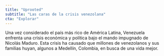 ```yaml
---
title: "Uprooted"
subtitle: "Las caras de la crisis venezolana"
cta: "Explorar"
---
```


Una vez considerado el país más rico de América Latina, Venezuela enfrenta una crisis económica y política bajo el mando impugnado de Nicolás Maduro. Esta crisis ha causado que millones de venezolanos y sus familias huyan, algunos a Medellín, Colombia, en busca de una vida mejor.